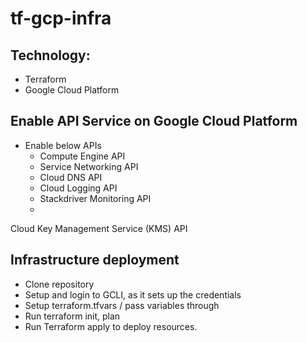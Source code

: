 # tf-gcp-infra


## Technology:
- Terraform
- Google Cloud Platform
  
## Enable API Service on Google Cloud Platform
- Enable below APIs 
  - Compute Engine API
  - Service Networking API
  - Cloud DNS API
  - Cloud Logging API
  - Stackdriver Monitoring API
  - 
Cloud Key Management Service (KMS) API

## Infrastructure deployment
- Clone repository 
- Setup and login to GCLI, as it sets up the credentials
- Setup terraform.tfvars / pass variables through
- Run terraform init, plan
- Run Terraform apply to deploy resources.

